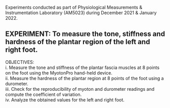Experiments conducted as part of Physiological Measurements & Instrumentation Laboratory (AM5023) during December 2021 & January 2022.

## EXPERIMENT: To measure the tone, stiffness and hardness of the plantar region of the left and right foot. </br>

OBJECTIVES: </br>
i. Measure the tone and stiffness of the plantar fascia muscles at 8 points on the foot using the MyotonPro hand-held device.  </br>
ii. Measure the hardness of the plantar region at 8 points of the foot using a durometer.  </br>
iii. Check for the reproducibility of myoton and durometer readings and compute the coefficient of variation.  </br>
iv. Analyze the obtained values for the left and right foot.  </br>
